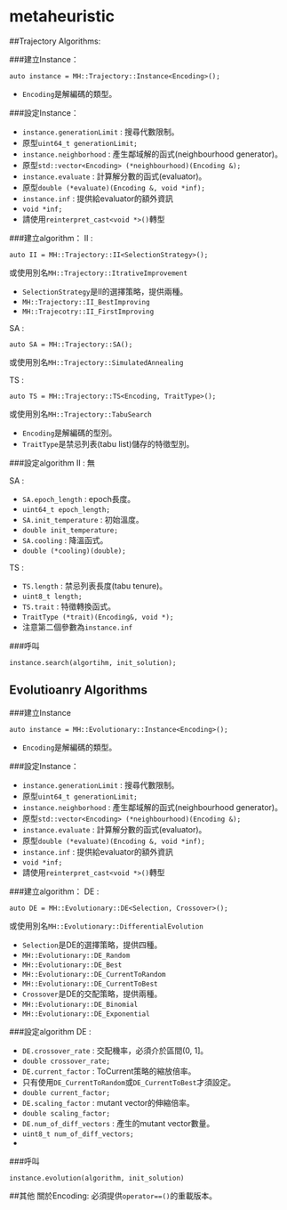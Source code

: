 # metaheuristic

##Trajectory Algorithms:

###建立Instance：
```
auto instance = MH::Trajectory::Instance<Encoding>();
```
* `Encoding`是解編碼的類型。

###設定Instance：
* `instance.generationLimit` : 搜尋代數限制。
 * 原型`uint64_t generationLimit;`
* `instance.neighborhood` : 產生鄰域解的函式(neighbourhood generator)。
 * 原型`std::vector<Encoding> (*neighbourhood)(Encoding &);`
* `instance.evaluate` : 計算解分數的函式(evaluator)。
 * 原型`double (*evaluate)(Encoding &, void *inf);`
* `instance.inf` : 提供給evaluator的額外資訊
 * `void *inf;`
 * 請使用`reinterpret_cast<void *>()`轉型

###建立algorithm：
II :
```
auto II = MH::Trajectory::II<SelectionStrategy>();
```
或使用別名`MH::Trajectory::ItrativeImprovement`

* `SelectionStrategy`是II的選擇策略，提供兩種。
 * `MH::Trajectory::II_BestImproving`
 * `MH::Trajecotry::II_FirstImproving`

SA :
```
auto SA = MH::Trajectory::SA();
```
或使用別名`MH::Trajectory::SimulatedAnnealing`

TS :
```
auto TS = MH::Trajectory::TS<Encoding, TraitType>();
```
或使用別名`MH::Trajectory::TabuSearch`
* `Encoding`是解編碼的型別。
* `TraitType`是禁忌列表(tabu list)儲存的特徵型別。

###設定algorithm
II :
無

SA :
* `SA.epoch_length` : epoch長度。
 * `uint64_t epoch_length;` 
* `SA.init_temperature` : 初始溫度。
 * `double init_temperature;` 
* `SA.cooling` : 降溫函式。
 * `double (*cooling)(double);`

TS :
* `TS.length` : 禁忌列表長度(tabu tenure)。
 * `uint8_t length;`
* `TS.trait` : 特徵轉換函式。
 * `TraitType (*trait)(Encoding&, void *);`
 * 注意第二個參數為`instance.inf`

###呼叫
```
instance.search(algortihm, init_solution);
```

## Evolutioanry Algorithms

###建立Instance
```
auto instance = MH::Evolutionary::Instance<Encoding>();
```
* `Encoding`是解編碼的類型。

###設定Instance：
* `instance.generationLimit` : 搜尋代數限制。
 * 原型`uint64_t generationLimit;`
* `instance.neighborhood` : 產生鄰域解的函式(neighbourhood generator)。
 * 原型`std::vector<Encoding> (*neighbourhood)(Encoding &);`
* `instance.evaluate` : 計算解分數的函式(evaluator)。
 * 原型`double (*evaluate)(Encoding &, void *inf);`
* `instance.inf` : 提供給evaluator的額外資訊
 * `void *inf;`
 * 請使用`reinterpret_cast<void *>()`轉型

###建立algorithm：
DE :
```
auto DE = MH::Evolutionary::DE<Selection, Crossover>();
```
或使用別名`MH::Evolutionary::DifferentialEvolution`

* `Selection`是DE的選擇策略，提供四種。
 * `MH::Evolutionary::DE_Random`
 * `MH::Evolutionary::DE_Best`
 * `MH::Evolutionary::DE_CurrentToRandom`
 * `MH::Evolutionary::DE_CurrentToBest`
* `Crossover`是DE的交配策略，提供兩種。
 * `MH::Evolutionary::DE_Binomial`
 * `MH::Evolutionary::DE_Exponential`

###設定algorithm
DE :
* `DE.crossover_rate` : 交配機率，必須介於區間(0, 1]。
 * `double crossover_rate;` 
* `DE.current_factor` : ToCurrent策略的縮放倍率。
 * 只有使用`DE_CurrentToRandom`或`DE_CurrentToBest`才須設定。
 * `double current_factor;`
* `DE.scaling_factor` : mutant vector的伸縮倍率。
 * `double scaling_factor;`
* `DE.num_of_diff_vectors` : 產生的mutant vector數量。
 * `uint8_t num_of_diff_vectors;`
 * 
###呼叫
```
instance.evolution(algorithm, init_solution)
```

##其他
關於Encoding:
必須提供`operator==()`的重載版本。
